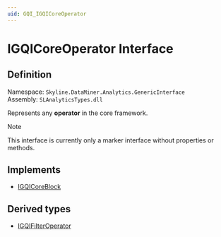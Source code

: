 ```yaml
---
uid: GQI_IGQICoreOperator
---
```


# IGQICoreOperator Interface

## Definition

Namespace: `Skyline.DataMiner.Analytics.GenericInterface`  
Assembly: `SLAnalyticsTypes.dll`

Represents any **operator** in the core framework.

> [!NOTE]
> This interface is currently only a marker interface without properties or methods.

## Implements

- [IGQICoreBlock](xref:GQI_IGQICoreBlock)

## Derived types

- [IGQIFilterOperator](xref:GQI_IGQIFilterOperator)

